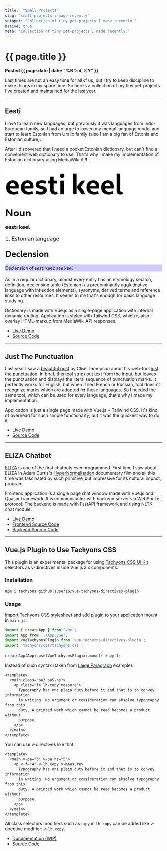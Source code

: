 ```yaml
---
title:  "Small Projects"
slug: "small-projects-i-mage-recently"
snippet: "Collection of tiny pet-projects I made recently."
native: true
meta: "Collection of tiny pet-projects I made recently."
---
```


# {{ page.title }}

**Posted {{ page.date | date: "%B %d, %Y" }}**

Last times are not an easy time for all of us, but I try to keep discipline
to make things in my spare time. So here's a collection of my tiny pet-projects
I've created and maintained for the last year.

* * *

## Eesti

I love to learn new languages, but previously it was languages from
Indo-European family, so I had an urge to loosen my mental language model
and start to learn Estonian from Uralic family (also I am a big fan
of Estonia and Estonian culture).

After I discovered that I need a pocket Estonian dictionary, but can't
find a convenient web dictionary to use. That's why I make my implementation
of Estonian dictionary using MediaWiki API.

![Eesti keel](/assets/img/eesti-keel.png)

As in a regular dictionary, almost every entry has an etymology section,
definition, declension table (Estonian is a predominantly agglutinative language
with inflection elements), synonyms, derived terms and reference links to other
resources. It seems to me that's enough for basic language studying.

Dictionary is made with Vue.js as a single-page application with
internal dynamic routing. Application is styled with Tailwind CSS,
which is also overlay HTML-markup from MediaWiki API responses.

* [Live Demo](/eesti)
* [Source Code](https://github.com/super16/eesti)

* * *

## Just The Punctuation

Last year I saw a
[beautiful post](https://medium.com/creators-hub/what-i-learned-about-my-writing-by-seeing-only-the-punctuation-efd5334060b1)
by Clive Thompson about his web-tool [just the punctuation](https://just-the-punctuation.glitch.me/).
In brief, this tool strips out text from the input, but leaves the punctuation and
displays the literal sequence of punctuation marks. It perfectly works for English,
but when I tried French or Russian, tool doesn't recognize marks which are adopted
for these languages. So I needed the same tool, which can be used for every language,
that's why I made my implementation.

Application is just a single page made with Vue.js + Tailwind CSS. It's kind of
overhead for such simple functionality, but it was the quickest way to do it.

* [Live Demo](/punct)
* [Source Code](https://github.com/super16/punct)

* * *

## ELIZA Chatbot

[ELIZA](https://en.wikipedia.org/wiki/ELIZA) is one of the first chatbots ever programmed.
First time I saw about ELIZA in Adam Curtis's
[HyperNormalisation](https://www.imdb.com/title/tt6156350/) documentary film and
all this time was fascinated by such primitive, but impressive for its cultural
impact, program.

Frontend application is a single page chat window made with
Vue.js and Quasar framework. It is communicating with backend server via
WebSocket protocol. The backend is made with FastAPI framework and using
NLTK chat module.

* [Live Demo](/punct)
* [Frontend Source Code](https://github.com/super16/eliza-chatbot)
* [Backend Source Code](https://github.com/super16/eliza-chatbot-fastapi)

* * *

## Vue.js Plugin to Use Tachyons CSS

This plugin is an experimental package for using [Tachyons CSS UI Kit](https://tachyons.io/)
selectors as v-directives inside Vue.js 3.x components.

### Installation

```bash
npm i tachyons github:super16/vue-tachyons-directives-plugin
```

### Usage

Import Tachyons CSS stylesheet and add plugin to your application mount in `main.js`.

```js
import { createApp } from 'vue';
import App from './App.vue';
import VueTachyonsPlugin from 'vue-tachyons-directives-plugin';
import 'tachyons/css/tachyons.css';

createApp(App).use(VueTachyonsPlugin).mount('#app');
```

Instead of such syntax (taken from
[Large Paragraph](https://tachyons.io/components/text/large-paragraph/index.html) example):

```vue
<template>
  <main class="pa3 pa5-ns">
    <p class="f4 lh-copy measure">
      Typography has one plain duty before it and that is to convey information
      in writing. No argument or consideration can absolve typography from this
      duty. A printed work which cannot be read becomes a product without
      purpose.
    </p>
  </main>
</template>
```

You can use v-directives like that:

```vue
<template>
  <main v-pa="3" v-pa.ns="5">
    <p v-f="4" v-lh.copy v-measure>
      Typography has one plain duty before it and that is to convey information
      in writing. No argument or consideration can absolve typography from this
      duty. A printed work which cannot be read becomes a product without
      purpose.
    </p>
  </main>
</template>
```

All class selectors modifiers such as `copy` in `lh-copy` can be added
like v-directive modifier: `v-lh.copy`.

* [Documentation (WIP)](/vue-tachyons-directives-plugin/)
* [Source Code](https://github.com/super16/vue-tachyons-directives-plugin)
